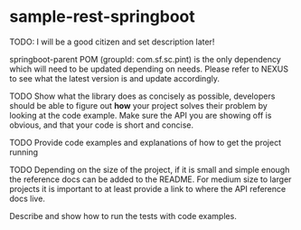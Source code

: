 # sample-rest-springboot

TODO: I will be a good citizen and set description later!


springboot-parent POM (groupId: com.sf.sc.pint) is the only dependency which will need to be updated depending on needs. Please refer to NEXUS to see what the latest version is and update accordingly.

TODO
Show what the library does as concisely as possible, developers should be able to figure out **how** your project solves their problem by looking at the code example. Make sure the API you are showing off is obvious, and that your code is short and concise.

TODO
Provide code examples and explanations of how to get the project running

TODO
Depending on the size of the project, if it is small and simple enough the reference docs can be added to the README. For medium size to larger projects it is important to at least provide a link to where the API reference docs live.


Describe and show how to run the tests with code examples.
